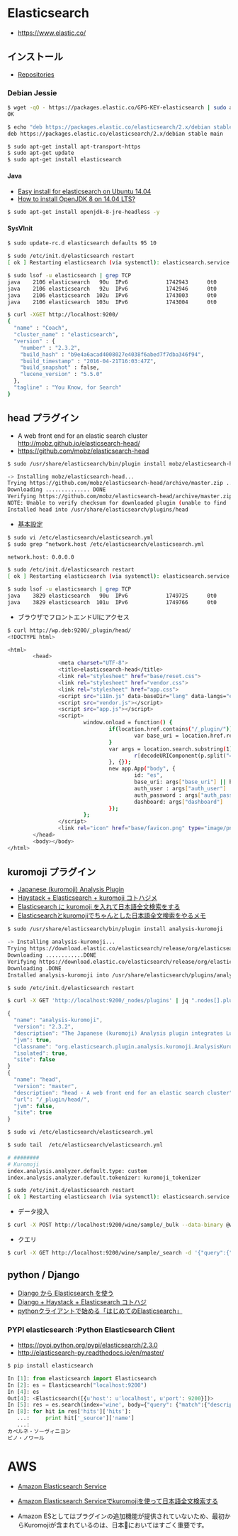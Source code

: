 # Elasticsearch

- https://www.elastic.co/

## インストール

- [Repositories](https://www.elastic.co/guide/en/elasticsearch/reference/current/setup-repositories.html)

### Debian Jessie

~~~bash
$ wget -qO - https://packages.elastic.co/GPG-KEY-elasticsearch | sudo apt-key add -
OK

$ echo "deb https://packages.elastic.co/elasticsearch/2.x/debian stable main" | sudo tee -a /etc/apt/sources.list.d/elasticsearch-2.x.list
deb https://packages.elastic.co/elasticsearch/2.x/debian stable main
~~~

~~~bash
$ sudo apt-get install apt-transport-https
$ sudo apt-get update
$ sudo apt-get install elasticsearch
~~~

#### Java

- [Easy install for elasticsearch on Ubuntu 14.04](https://gist.github.com/Globegitter/662713f90d5af5b4269d)
- [How to install OpenJDK 8 on 14.04 LTS?](http://askubuntu.com/questions/464755/how-to-install-openjdk-8-on-14-04-lts)

~~~bash
$ sudo apt-get install openjdk-8-jre-headless -y
~~~

#### SysVInit

~~~bash
$ sudo update-rc.d elasticsearch defaults 95 10
~~~

~~~bash
$ sudo /etc/init.d/elasticsearch restart
[ ok ] Restarting elasticsearch (via systemctl): elasticsearch.service.
~~~

~~~bash
$ sudo lsof -u elasticsearch | grep TCP
java    2106 elasticsearch   90u  IPv6            1742943      0t0     TCP localhost:9300 (LISTEN)
java    2106 elasticsearch   92u  IPv6            1742946      0t0     TCP localhost:9300 (LISTEN)
java    2106 elasticsearch  102u  IPv6            1743003      0t0     TCP localhost:9200 (LISTEN)
java    2106 elasticsearch  103u  IPv6            1743004      0t0     TCP localhost:9200 (LISTEN)
~~~

~~~bash
$ curl -XGET http://localhost:9200/
{
  "name" : "Coach",
  "cluster_name" : "elasticsearch",
  "version" : {
    "number" : "2.3.2",
    "build_hash" : "b9e4a6acad4008027e4038f6abed7f7dba346f94",
    "build_timestamp" : "2016-04-21T16:03:47Z",
    "build_snapshot" : false,
    "lucene_version" : "5.5.0"
  },
  "tagline" : "You Know, for Search"
}
~~~

## head プラグイン

- A web front end for an elastic search cluster http://mobz.github.io/elasticsearch-head/
- https://github.com/mobz/elasticsearch-head

~~~bash
$ sudo /usr/share/elasticsearch/bin/plugin install mobz/elasticsearch-head

-> Installing mobz/elasticsearch-head...
Trying https://github.com/mobz/elasticsearch-head/archive/master.zip ...
Downloading .............. DONE
Verifying https://github.com/mobz/elasticsearch-head/archive/master.zip checksums if available ...
NOTE: Unable to verify checksum for downloaded plugin (unable to find .sha1 or .md5 file to verify)
Installed head into /usr/share/elasticsearch/plugins/head
~~~

- [基本設定](http://sebrain.web.fc2.com/document/0064.html)

~~~bash
$ sudo vi /etc/elasticsearch/elasticsearch.yml
$ sudo grep ^network.host /etc/elasticsearch/elasticsearch.yml

network.host: 0.0.0.0
~~~


~~~bash
$ sudo /etc/init.d/elasticsearch restart
[ ok ] Restarting elasticsearch (via systemctl): elasticsearch.service.
~~~

~~~bash
$ sudo lsof -u elasticsearch | grep TCP                                                                           
java    3829 elasticsearch   90u  IPv6            1749725      0t0     TCP *:9300 (LISTEN)
java    3829 elasticsearch  101u  IPv6            1749766      0t0     TCP *:9200 (LISTEN)
~~~

- ブラウザでフロントエンドUIにアクセス

~~~bash
$ curl http://wp.deb:9200/_plugin/head/
<!DOCTYPE html>

<html>
        <head>
                <meta charset="UTF-8">
                <title>elasticsearch-head</title>
                <link rel="stylesheet" href="base/reset.css">
                <link rel="stylesheet" href="vendor.css">
                <link rel="stylesheet" href="app.css">
                <script src="i18n.js" data-baseDir="lang" data-langs="en,fr,pt,zh"></script>
                <script src="vendor.js"></script>
                <script src="app.js"></script>
                <script>
                        window.onload = function() {
                                if(location.href.contains("/_plugin/")) {
                                        var base_uri = location.href.replace(/_plugin\/.*/, '');
                                }
                                var args = location.search.substring(1).split("&").reduce(function(r, p) {
                                        r[decodeURIComponent(p.split("=")[0])] = decodeURIComponent(p.split("=")[1]); return r;
                                }, {});
                                new app.App("body", {
                                        id: "es",
                                        base_uri: args["base_uri"] || base_uri,
                                        auth_user : args["auth_user"] || "",
                                        auth_password : args["auth_password"],
                                        dashboard: args["dashboard"]
                                });
                        };
                </script>
                <link rel="icon" href="base/favicon.png" type="image/png">
        </head>
        <body></body>
</html>
~~~

## kuromoji プラグイン

- [Japanese (kuromoji) Analysis Plugin](https://www.elastic.co/guide/en/elasticsearch/plugins/current/analysis-kuromoji.html)
- [Haystack + Elasticsearch + kuromoji コトハジメ](https://gist.github.com/voluntas/6739918)
- [Elasticsearch に kuromoji を入れて日本語全文検索をする](http://qiita.com/mserizawa/items/8335d39cacb87f12b678)
- [Elasticsearchとkuromojiでちゃんとした日本語全文検索をやるメモ](http://tech.gmo-media.jp/post/70245090007/elasticsearch-kuromoji-japanese-fulltext-search)

~~~bash
$ sudo /usr/share/elasticsearch/bin/plugin install analysis-kuromoji

-> Installing analysis-kuromoji...
Trying https://download.elastic.co/elasticsearch/release/org/elasticsearch/plugin/analysis-kuromoji/2.3.2/analysis-kuromoji-2.3.2.zip ...
Downloading ............DONE
Verifying https://download.elastic.co/elasticsearch/release/org/elasticsearch/plugin/analysis-kuromoji/2.3.2/analysis-kuromoji-2.3.2.zip checksums if available ...
Downloading .DONE
Installed analysis-kuromoji into /usr/share/elasticsearch/plugins/analysis-kuromoji
~~~

~~~bash
$ sudo /etc/init.d/elasticsearch restart
~~~

~~~bash
$ curl -X GET 'http://localhost:9200/_nodes/plugins' | jq ".nodes[].plugins[]"
~~~

~~~javascript
{
  "name": "analysis-kuromoji",
  "version": "2.3.2",
  "description": "The Japanese (kuromoji) Analysis plugin integrates Lucene kuromoji analysis module into elasticsearch.",
  "jvm": true,
  "classname": "org.elasticsearch.plugin.analysis.kuromoji.AnalysisKuromojiPlugin",
  "isolated": true,
  "site": false
}
{
  "name": "head",
  "version": "master",
  "description": "head - A web front end for an elastic search cluster",
  "url": "/_plugin/head/",
  "jvm": false,
  "site": true
}
~~~

~~~bash 
$ sudo vi /etc/elasticsearch/elasticsearch.yml

$ sudo tail  /etc/elasticsearch/elasticsearch.yml

# ########
# Kuromoji
index.analysis.analyzer.default.type: custom
index.analysis.analyzer.default.tokenizer: kuromoji_tokenizer

~~~

~~~bash
$ sudo /etc/init.d/elasticsearch restart
[ ok ] Restarting elasticsearch (via systemctl): elasticsearch.service.
~~~

- データ投入

~~~bash
$ curl -X POST http://localhost:9200/wine/sample/_bulk --data-binary @wine.json  
~~~

- クエリ

~~~bash
$ curl -X GET http://localhost:9200/wine/sample/_search -d '{"query":{"match":{"description":"渋め"}}}' 
~~~

## python / Django

- [Django から Elasticsearch を使う](http://qiita.com/Fq4X/items/81ba2f234e9611546025)
- [Django + Haystack + Elasticsearch コトハジ](https://gist.github.com/voluntas/21759d5c45aacc0e6656/)
- [pythonクライアントで始める「はじめてのElasticsearch」](http://qiita.com/ikawaha/items/c654f746cfe76b888a27)

### PYPI elasticsearch :Python Elasticsearch Client

- https://pypi.python.org/pypi/elasticsearch/2.3.0
- http://elasticsearch-py.readthedocs.io/en/master/

~~~bash
$ pip install elasticsearch
~~~

~~~python
In [1]: from elasticsearch import Elasticsearch
In [2]: es = Elasticsearch("localhost:9200")
In [4]: es
Out[4]: <Elasticsearch([{u'host': u'localhost', u'port': 9200}])>
In [5]: res = es.search(index='wine', body={"query": {"match":{"description":"渋め"}}})
In [8]: for hit in res['hits']['hits']:
   ...:     print hit['_source']['name']
   ...:     
カベルネ・ソーヴィニヨン
ピノ・ノワール
~~~

# AWS

- [Amazon Elasticsearch Service](https://aws.amazon.com/jp/elasticsearch-service/)
- [Amazon Elasticsearch Serviceでkuromojiを使って日本語全文検索する](http://dev.classmethod.jp/cloud/aws/using-kuromoji-on-amazon-es/)

- Amazon ESとしてはプラグインの追加機能が提供されていないため、最初からKuromojiが含まれているのは、日本においてはすごく重要です。
